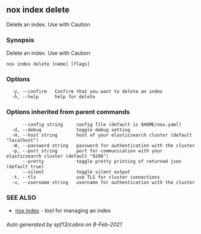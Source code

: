 ## nox index delete

Delete an index. Use with Caution

### Synopsis

Delete an index. Use with Caution

```
nox index delete [name] [flags]
```

### Options

```
  -y, --confirm   Confirm that you want to delete an index
  -h, --help      help for delete
```

### Options inherited from parent commands

```
      --config string     config file (default is $HOME/nox.yaml)
  -d, --debug             toggle debug setting
  -H, --host string       host of your elasticsearch cluster (default "localhost")
  -W, --password string   password for authentication with the cluster
  -p, --port string       port for communication with your elasticsearch cluster (default "9200")
      --pretty            toggle pretty printing of returned json (default true)
      --silent            toggle silent output
  -t, --tls               use TLS for cluster connections
  -u, --username string   username for authentication with the cluster
```

### SEE ALSO

* [nox index](nox_index.md)	 - tool for managing an index

###### Auto generated by spf13/cobra on 8-Feb-2021
